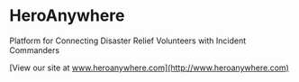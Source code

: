 # HeroAnywhere
 Platform for Connecting Disaster Relief Volunteers with Incident Commanders

[View our site at www.heroanywhere.com](http://www.heroanywhere.com)
